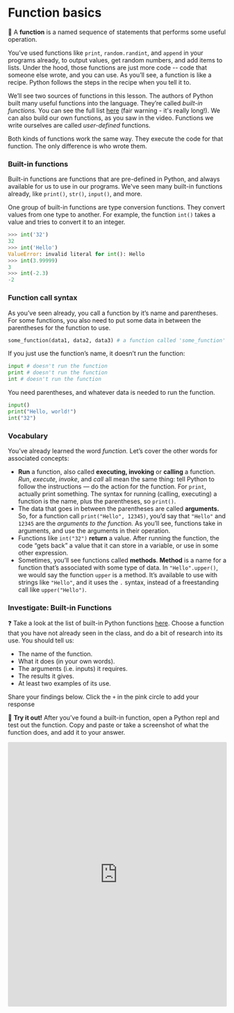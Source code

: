 # Function basics

<aside>

📗 A **function** is a named sequence of statements that performs some useful operation.

</aside>

You’ve used functions like `print`, `random.randint`, and `append` in your programs already, to output values, get random numbers, and add items to lists. Under the hood, those functions are just more code -- code that someone else wrote, and you can use. As you’ll see, a function is like a recipe. Python follows the steps in the recipe when you tell it to.

We’ll see two sources of functions in this lesson. The authors of Python built many useful functions into the language. They’re called *built-in functions.* You can see the full list [here](https://docs.python.org/3/library/functions.html) (fair warning - it's really long!). We can also build our own functions, as you saw in the video. Functions we write ourselves are called _user-defined_ functions.

Both kinds of functions work the same way. They execute the code for that function. The only difference is who wrote them.

### Built-in functions

Built-in functions are functions that are pre-defined in Python, and always available for us to use in our programs. We've seen many built-in functions already, like `print()`, `str()`, `input()`, and more.

One group of built-in functions are type conversion functions. They convert values from one type to another. For example, the function `int()`  takes a value and tries to convert it to an integer.

```python
>>> int('32')
32
>>> int('Hello')
ValueError: invalid literal for int(): Hello
>>> int(3.99999)
3
>>> int(-2.3)
-2
```

### Function call syntax

As you’ve seen already, you call a function by it’s name and parentheses. For some functions, you also need to put some data in between the parentheses for the function to use.

```python
some_function(data1, data2, data3) # a function called 'some_function' that takes in three pieces of data
```

If you just use the function’s name, it doesn’t run the function:

```python
input # doesn't run the function
print # doesn't run the function
int # doesn't run the function
```

You need parentheses, and whatever data is needed to run the function.

```python
input()
print("Hello, world!")
int("32")
```

### Vocabulary

You’ve already learned the word *function.* Let’s cover the other words for associated concepts:

- **Run** a function, also called **executing, invoking** or **calling** a function. *Run*, *execute*, *invoke*, and *call* all mean the same thing: tell Python to follow the instructions — do the action for the function. For `print`, actually print something. The syntax for running (calling, executing) a function is the name, plus the parentheses, so `print()`.
- The data that goes in between the parentheses are called **arguments.** So, for a function call `print("Hello", 12345)`, you’d say that `"Hello"` and `12345` are the *arguments to the function.* As you’ll see, functions take in arguments, and use the arguments in their operation.
- Functions like `int("32")` **return** a value. After running the function, the code “gets back” a value that it can store in a variable, or use in some other expression.
- Sometimes, you’ll see functions called  **methods**. **Method** is a name for a function that’s associated with some type of data. In `"Hello".upper()`, we would say the function `upper` is a method. It’s available to use with strings like  `"Hello"`, and it uses the `.` syntax, instead of a freestanding call like `upper("Hello")`.

### Investigate: Built-in Functions

<aside>

❓ Take a look at the list of built-in Python functions [here](https://docs.python.org/3/library/functions.html). Choose a function that you have not already seen in the class, and do a bit of research into its use. You should tell us:

- The name of the function.
- What it does (in your own words).
- The arguments (i.e. inputs) it requires.
- The results it gives.
- At least two examples of its use.

Share your findings below. Click the `+` in the pink circle to add your response

</aside>

<aside>

🧪 **Try it out!**
After you’ve found a built-in function, open a Python repl and test out the function. Copy and paste or take a screenshot of what the function does, and add it to your answer.

</aside>

<div style="border:1px solid rgba(0,0,0,0.1);border-radius:2px;box-sizing:border-box;overflow:hidden;position:relative;width:100%;background:#F4F4F4"><iframe src="https://padlet.com/embed/wvz0a2bij7sqvfgl" frameborder="0" allow="camera;microphone;geolocation" style="width:100%;height:608px;display:block;padding:0;margin:0"></iframe></div>

